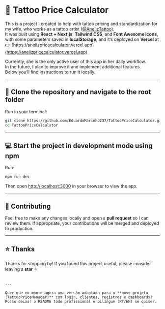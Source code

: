 # 💉 Tattoo Price Calculator

This is a project I created to help with tattoo pricing and standardization for my wife, who works as a tattoo artist ([@AnelizTattoo](https://www.instagram.com/AnelizTattoo)).  
It was built using **React + Next.js**, **Tailwind CSS**, and **Font Awesome icons**, with some parameters saved in **localStorage**, and it’s deployed on **Vercel** at  
👉 [https://anelizpricecalculator.vercel.app](https://anelizpricecalculator.vercel.app)

Currently, she is the only active user of this app in her daily workflow.  
In the future, I plan to improve it and implement additional features.  
Below you’ll find instructions to run it locally.

---

## 🚀 Clone the repository and navigate to the root folder

Run in your terminal:

```bash
git clone https://github.com/EduardoMarinho237/TattooPriceCalculator.git
cd TattooPriceCalculator
````

---

## 💻 Start the project in development mode using npm

Run:

```bash
npm run dev
```

Then open [http://localhost:3000](http://localhost:3000) in your browser to view the app.

---

## 🧩 Contributing

Feel free to make any changes locally and open a **pull request** so I can review them.
If appropriate, your contributions will be merged and deployed to production.

---

## ⭐ Thanks

Thanks for stopping by!
If you found this project useful, please consider leaving a **star** ⭐

```

---

Quer que eu monte agora uma versão adaptada para o **novo projeto (TattooPriceManager)** com login, clientes, registros e dashboards?  
Posso deixar o README todo profissional e bilíngue (PT/EN) se quiser.
```
